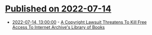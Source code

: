 # [Published on 2022-07-14](index.md)

* [2022-07-14, 13:00:00](https://news.slashdot.org/story/22/07/14/0034248/a-copyright-lawsuit-threatens-to-kill-free-access-to-internet-archives-library-of-books?utm_source=rss1.0mainlinkanon&utm_medium=feed) - [A Copyright Lawsuit Threatens To Kill Free Access To Internet Archive's Library of Books](https://news.slashdot.org/story/22/07/14/0034248/a-copyright-lawsuit-threatens-to-kill-free-access-to-internet-archives-library-of-books?utm_source=rss1.0mainlinkanon&utm_medium=feed)
